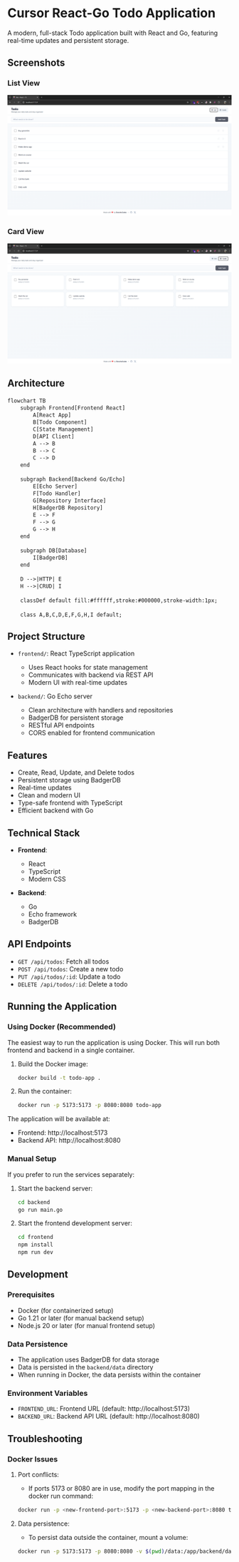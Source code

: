 # Cursor React-Go Todo Application

A modern, full-stack Todo application built with React and Go, featuring real-time updates and persistent storage.

## Screenshots

### List View
![Todo List View](images/todo-list.png)

### Card View
![Todo Card View](images/todo-cards.png)

## Architecture

```mermaid
flowchart TB
    subgraph Frontend[Frontend React]
        A[React App]
        B[Todo Component]
        C[State Management]
        D[API Client]
        A --> B
        B --> C
        C --> D
    end

    subgraph Backend[Backend Go/Echo]
        E[Echo Server]
        F[Todo Handler]
        G[Repository Interface]
        H[BadgerDB Repository]
        E --> F
        F --> G
        G --> H
    end

    subgraph DB[Database]
        I[BadgerDB]
    end

    D -->|HTTP| E
    H -->|CRUD| I

    classDef default fill:#ffffff,stroke:#000000,stroke-width:1px;
    
    class A,B,C,D,E,F,G,H,I default;
```

## Project Structure

- `frontend/`: React TypeScript application
  - Uses React hooks for state management
  - Communicates with backend via REST API
  - Modern UI with real-time updates

- `backend/`: Go Echo server
  - Clean architecture with handlers and repositories
  - BadgerDB for persistent storage
  - RESTful API endpoints
  - CORS enabled for frontend communication

## Features

- Create, Read, Update, and Delete todos
- Persistent storage using BadgerDB
- Real-time updates
- Clean and modern UI
- Type-safe frontend with TypeScript
- Efficient backend with Go

## Technical Stack

- **Frontend**:
  - React
  - TypeScript
  - Modern CSS

- **Backend**:
  - Go
  - Echo framework
  - BadgerDB

## API Endpoints

- `GET /api/todos`: Fetch all todos
- `POST /api/todos`: Create a new todo
- `PUT /api/todos/:id`: Update a todo
- `DELETE /api/todos/:id`: Delete a todo

## Running the Application

### Using Docker (Recommended)

The easiest way to run the application is using Docker. This will run both frontend and backend in a single container.

1. Build the Docker image:
   ```bash
   docker build -t todo-app .
   ```

2. Run the container:
   ```bash
   docker run -p 5173:5173 -p 8080:8080 todo-app
   ```

The application will be available at:
- Frontend: http://localhost:5173
- Backend API: http://localhost:8080

### Manual Setup

If you prefer to run the services separately:

1. Start the backend server:
   ```bash
   cd backend
   go run main.go
   ```

2. Start the frontend development server:
   ```bash
   cd frontend
   npm install
   npm run dev
   ```

## Development

### Prerequisites
- Docker (for containerized setup)
- Go 1.21 or later (for manual backend setup)
- Node.js 20 or later (for manual frontend setup)

### Data Persistence
- The application uses BadgerDB for data storage
- Data is persisted in the `backend/data` directory
- When running in Docker, the data persists within the container

### Environment Variables
- `FRONTEND_URL`: Frontend URL (default: http://localhost:5173)
- `BACKEND_URL`: Backend API URL (default: http://localhost:8080)

## Troubleshooting

### Docker Issues
1. Port conflicts:
   - If ports 5173 or 8080 are in use, modify the port mapping in the docker run command:
   ```bash
   docker run -p <new-frontend-port>:5173 -p <new-backend-port>:8080 todo-app
   ```

2. Data persistence:
   - To persist data outside the container, mount a volume:
   ```bash
   docker run -p 5173:5173 -p 8080:8080 -v $(pwd)/data:/app/backend/data todo-app
   ``` 